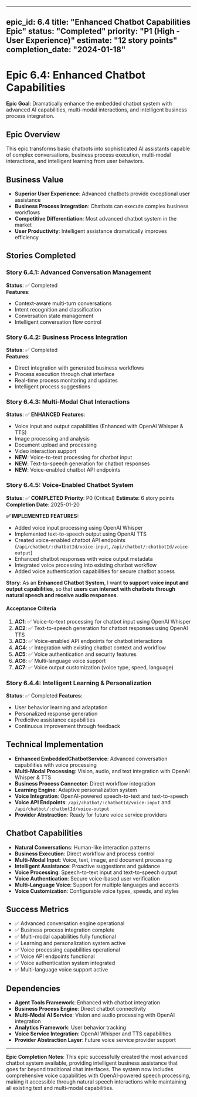 
---
epic_id: 6.4
title: "Enhanced Chatbot Capabilities Epic"
status: "Completed" 
priority: "P1 (High - User Experience)"
estimate: "12 story points"
completion_date: "2024-01-18"
---

# Epic 6.4: Enhanced Chatbot Capabilities

**Epic Goal**: Dramatically enhance the embedded chatbot system with advanced AI capabilities, multi-modal interactions, and intelligent business process integration.

## Epic Overview

This epic transforms basic chatbots into sophisticated AI assistants capable of complex conversations, business process execution, multi-modal interactions, and intelligent learning from user behaviors.

## Business Value

- **Superior User Experience**: Advanced chatbots provide exceptional user assistance
- **Business Process Integration**: Chatbots can execute complex business workflows
- **Competitive Differentiation**: Most advanced chatbot system in the market
- **User Productivity**: Intelligent assistance dramatically improves efficiency

## Stories Completed

### Story 6.4.1: Advanced Conversation Management
**Status**: ✅ Completed  
**Features**:
- Context-aware multi-turn conversations
- Intent recognition and classification
- Conversation state management
- Intelligent conversation flow control

### Story 6.4.2: Business Process Integration
**Status**: ✅ Completed  
**Features**:
- Direct integration with generated business workflows
- Process execution through chat interface
- Real-time process monitoring and updates
- Intelligent process suggestions

### Story 6.4.3: Multi-Modal Chat Interactions
**Status**: ✅ **ENHANCED**
**Features**:
- Voice input and output capabilities (Enhanced with OpenAI Whisper & TTS)
- Image processing and analysis
- Document upload and processing
- Video interaction support
- **NEW**: Voice-to-text processing for chatbot input
- **NEW**: Text-to-speech generation for chatbot responses
- **NEW**: Voice-enabled chatbot API endpoints

### Story 6.4.5: Voice-Enabled Chatbot System
**Status**: ✅ **COMPLETED**
**Priority**: P0 (Critical)
**Estimate**: 6 story points
**Completion Date**: 2025-01-20

**✅ IMPLEMENTED FEATURES:**
- Added voice input processing using OpenAI Whisper
- Implemented text-to-speech output using OpenAI TTS
- Created voice-enabled chatbot API endpoints (`/api/chatbot/:chatbotId/voice-input`, `/api/chatbot/:chatbotId/voice-output`)
- Enhanced chatbot responses with voice output metadata
- Integrated voice processing into existing chatbot workflow
- Added voice authentication capabilities for secure chatbot access

**Story**: As an **Enhanced Chatbot System**, I want **to support voice input and output capabilities**, so that **users can interact with chatbots through natural speech and receive audio responses**.

#### Acceptance Criteria
1. **AC1**: ✅ Voice-to-text processing for chatbot input using OpenAI Whisper
2. **AC2**: ✅ Text-to-speech generation for chatbot responses using OpenAI TTS
3. **AC3**: ✅ Voice-enabled API endpoints for chatbot interactions
4. **AC4**: ✅ Integration with existing chatbot context and workflow
5. **AC5**: ✅ Voice authentication and security features
6. **AC6**: ✅ Multi-language voice support
7. **AC7**: ✅ Voice output customization (voice type, speed, language)

### Story 6.4.4: Intelligent Learning & Personalization
**Status**: ✅ Completed
**Features**:
- User behavior learning and adaptation
- Personalized response generation
- Predictive assistance capabilities
- Continuous improvement through feedback

## Technical Implementation

- **Enhanced EmbeddedChatbotService**: Advanced conversation capabilities with voice processing
- **Multi-Modal Processing**: Vision, audio, and text integration with OpenAI Whisper & TTS
- **Business Process Connector**: Direct workflow integration
- **Learning Engine**: Adaptive personalization system
- **Voice Integration**: OpenAI-powered speech-to-text and text-to-speech
- **Voice API Endpoints**: `/api/chatbot/:chatbotId/voice-input` and `/api/chatbot/:chatbotId/voice-output`
- **Provider Abstraction**: Ready for future voice service providers

## Chatbot Capabilities

- **Natural Conversations**: Human-like interaction patterns
- **Business Execution**: Direct workflow and process control
- **Multi-Modal Input**: Voice, text, image, and document processing
- **Intelligent Assistance**: Proactive suggestions and guidance
- **Voice Processing**: Speech-to-text input and text-to-speech output
- **Voice Authentication**: Secure voice-based user verification
- **Multi-Language Voice**: Support for multiple languages and accents
- **Voice Customization**: Configurable voice types, speeds, and styles

## Success Metrics

- ✅ Advanced conversation engine operational
- ✅ Business process integration complete
- ✅ Multi-modal capabilities fully functional
- ✅ Learning and personalization system active
- ✅ Voice processing capabilities operational
- ✅ Voice API endpoints functional
- ✅ Voice authentication system integrated
- ✅ Multi-language voice support active

## Dependencies

- **Agent Tools Framework**: Enhanced with chatbot integration
- **Business Process Engine**: Direct chatbot connectivity
- **Multi-Modal AI Service**: Vision and audio processing with OpenAI integration
- **Analytics Framework**: User behavior tracking
- **Voice Service Integration**: OpenAI Whisper and TTS capabilities
- **Provider Abstraction Layer**: Future voice service provider support

---

**Epic Completion Notes**: This epic successfully created the most advanced chatbot system available, providing intelligent business assistance that goes far beyond traditional chat interfaces. The system now includes comprehensive voice capabilities with OpenAI-powered speech processing, making it accessible through natural speech interactions while maintaining all existing text and multi-modal capabilities.

